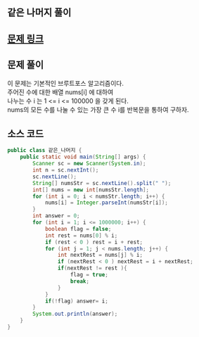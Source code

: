 ## 같은 나머지 풀이


## [문제 링크](https://www.google.com/search?q=%EB%B0%B1%EC%A4%80+%EA%B0%99%EC%9D%80+%EB%82%98%EB%A8%B8%EC%A7%80&sca_esv=b1a59931a3409e23&rlz=1C1IBEF_koKR1019KR1019&sxsrf=AHTn8zrZ6X8cMECDQDH55SoAfsEnuMtwYQ%3A1740573444511&ei=BAu_Z5H1HsSevr0PyuDDsQ0&ved=0ahUKEwiRh_aureGLAxVEj68BHUrwMNYQ4dUDCBA&uact=5&oq=%EB%B0%B1%EC%A4%80+%EA%B0%99%EC%9D%80+%EB%82%98%EB%A8%B8%EC%A7%80&gs_lp=Egxnd3Mtd2l6LXNlcnAiF-uwseykgCDqsJnsnYAg64KY66i47KeAMgQQIxgnMggQABiABBiiBDIFEAAY7wUyCBAAGIAEGKIEMgUQABjvBUjBD1AAWKsOcAJ4AZABAZgB2wGgAZcZqgEGMC4xOS4xuAEDyAEA-AEBmAIKoALGCqgCE8ICBxAjGCcY6gLCAgoQIxjwBRgnGOoCwgIUEAAYgAQY4wQYtAIY6QQY6gLYAQHCAgoQIxiABBgnGIoFwgILEC4YgAQYsQMYgwHCAgQQABgDwgILEAAYgAQYsQMYgwHCAg4QLhiABBixAxiDARjUAsICChAAGIAEGEMYigXCAgoQABiABBgUGIcCwgIFEAAYgATCAgQQABgewgIGEAAYCBgemAMQ8QUdgO9y71jNdLoGBggBEAEYAZIHBTIuNy4xoAeyswE&sclient=gws-wiz-serp)

## 문제 풀이
이 문제는 기본적인 브루트포스 알고리즘이다. </br>
주어진 수에 대한 배열 nums[i] 에 대하여 </br>
나누는 수 i 는 1 <= i <= 100000 을 갖게 된다. </br>
nums의 모든 수를 나눌 수 있는 가장 큰 수 i를 반복문을 통하여 구하자. </br>


## 소스 코드
```java
public class 같은_나머지 {
    public static void main(String[] args) {
        Scanner sc = new Scanner(System.in);
        int n = sc.nextInt();
        sc.nextLine();
        String[] numsStr = sc.nextLine().split(" ");
        int[] nums = new int[numsStr.length];
        for (int i = 0; i < numsStr.length; i++) {
            nums[i] = Integer.parseInt(numsStr[i]);
        }
        int answer = 0;
        for (int i = 1; i <= 1000000; i++) {
            boolean flag = false;
            int rest = nums[0] % i;
            if (rest < 0 ) rest = i + rest;
            for (int j = 1; j < nums.length; j++) {
                int nextRest = nums[j] % i;
                if (nextRest < 0 ) nextRest = i + nextRest;
                if(nextRest != rest ){
                    flag = true;
                    break;
                }
            }
            if(!flag) answer= i;
        }
        System.out.println(answer);
    }
}

```